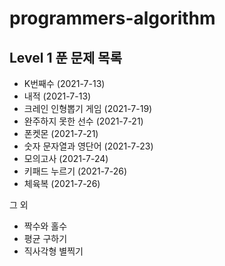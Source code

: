 # programmers-algorithm


## Level 1 푼 문제 목록
* K번째수 (2021-7-13)
* 내적 (2021-7-13)
* 크레인 인형뽑기 게임 (2021-7-19)
* 완주하지 못한 선수 (2021-7-21)
* 폰켓몬 (2021-7-21)
* 숫자 문자열과 영단어 (2021-7-23)
* 모의고사 (2021-7-24)
* 키패드 누르기 (2021-7-26)
* 체육복 (2021-7-26)

그 외 
* 짝수와 홀수
* 평균 구하기
* 직사각형 별찍기

